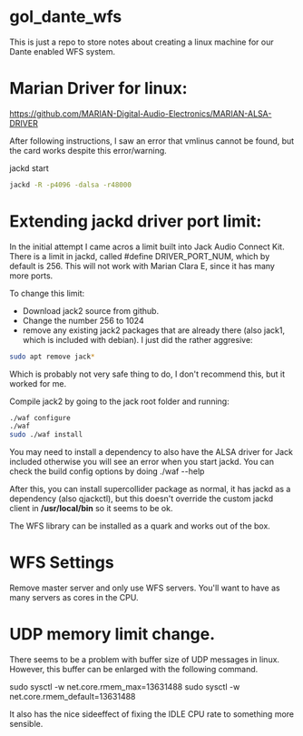 # gol_dante_wfs
This is just a repo to store notes about creating a linux machine for our Dante enabled WFS system.

# Marian Driver for linux:

<https://github.com/MARIAN-Digital-Audio-Electronics/MARIAN-ALSA-DRIVER>

After following instructions, I saw an error that vmlinus cannot be found, but the card works despite this error/warning.

jackd start

```bash
jackd -R -p4096 -dalsa -r48000
``` 

# Extending jackd driver port limit:

In the initial attempt I came acros a limit built into Jack Audio Connect Kit.
There is a limit in jackd, called #define DRIVER_PORT_NUM, which by default is 256. This will not work with Marian Clara E, since it has many more ports.

To change this limit:
* Download jack2 source from github.
* Change the number 256 to 1024
* remove any existing jack2 packages that are already there (also jack1, which is included with debian). I just did the rather aggresive:

```bash
sudo apt remove jack*
```

Which is probably not very safe thing to do, I don't recommend this, but it worked for me.

Compile jack2 by going to the jack root folder and running:

```bash
./waf configure
./waf
sudo ./waf install
```

You may need to install a dependency to also have the ALSA driver for Jack included otherwise you will see an error when you start jackd.
You can check the build config options by doing ./waf --help

After this, you can install supercollider package as normal, it has jackd as a dependency (also qjackctl), but this doesn't override the custom jackd client in 
__/usr/local/bin__ so it seems to be ok.

The WFS library can be installed as a quark and works out of the box.

# WFS Settings

Remove master server and only use WFS servers.
You'll want to have as many servers as cores in the CPU.

# UDP memory limit change.

There seems to be a problem with buffer size of UDP messages in linux.
However, this buffer can be enlarged with the following command.

sudo sysctl -w net.core.rmem_max=13631488
sudo sysctl -w net.core.rmem_default=13631488

It also has the nice sideeffect of fixing the IDLE CPU rate to something more sensible. 

